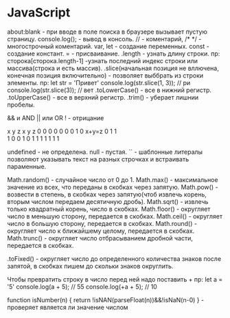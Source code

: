 # JavaScript
about:blank - при вводе в поле поиска в браузере вызывает пустую страницу.
console.log(); - вывод в консоль.
// - коментарий, /* */ - многострочный коментарий.
var, let - создание переменных.
const - создание констант.
= - присваивание.
.length - узнать длину строки.
пр: сторока[сторока.length-1] -узнать последний индекс строки или массива(строка и есть массив).
.slice(начальная позиция не вллючена, конечная позиция включительно) - позволяет выббрать из строки элементы.
пр: let str = 'Привет'
    console.log(str.slice(1, 3)); // ри
    console.log(str.slice(3)); // вет
.toLowerCase() - все в нижний регистр.
.toUpperCase() - все в верхний регистр.
.trim() - уберает лишнии пробелы.

&& и AND               || или OR        ! - отрицание

x y z                  x y z
0 0 0                  0 0 0
0 1 0      x+y=z       0 1 1      
1 0 0                  1 0 1
1 1 1                  1 1 1

undefined - не определена.
null - пустая.
`` - шаблонные литералы позволяют указывать текст на разных строчках и встраивать параменные.

Math.random() - случайное число от 0 до 1.
Math.max() - максимальное значение из всех, что переданы в скобках через запятую.
Math.pow() - возвести в степень, в скобках через запятую(чтоб извлечь корень, вторым числом передаем десятичную дробь).
Math.sqrt() - извлечь только квадратный корень, число в скобках.
Math.floor() - округляет число в меньшую сторону, передается в скобках.
Math.ceil() - округляет число в большую сторону, передается в скобках.
Math.round() - округляет число к ближайшему целому, передается в скобках.
Math.trunc() - округляет число отбрасыванием дробной части, передается в скобках.

.toFixed() - округляет число до определенного количества знаков после запятой, в скобках пишем до скольки знаков округлить.

Чтобы превратить строку в число перед ней надо поставить +
пр: let a = '5'
    console.log(a + 5); // 55
    console.log(+a + 5); // 10

function isNumber(n) {
  return !isNAN(parseFloat(n))&&!isNaN(n-0)
} - проверяет является ли значение числом

